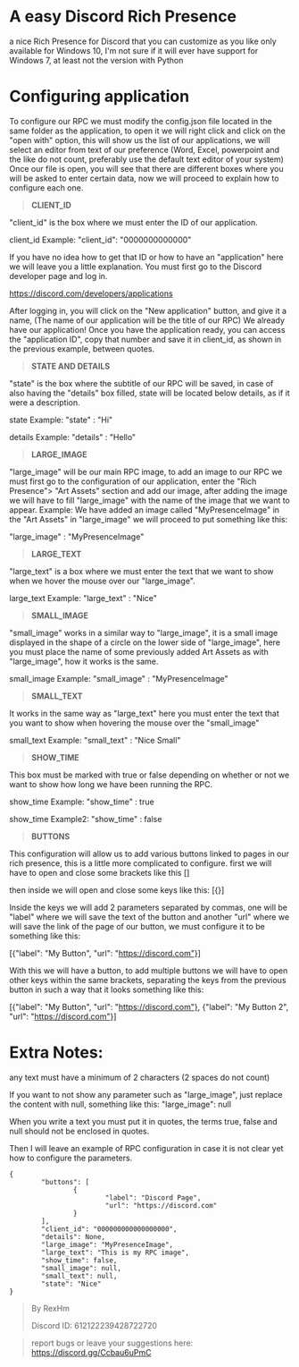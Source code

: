 # A easy Discord Rich Presence
 a nice Rich Presence for Discord that you can customize as you like
 only available for Windows 10, I'm not sure if it will ever have support for Windows 7, at least not the version with Python
 

# Configuring application
To configure our RPC we must modify the config.json file located in the same folder as the application,
to open it we will right click and click on the "open with" option,
this will show us the list of our applications,
we will select an editor from text of our preference (Word, Excel, powerpoint and the like do not count, preferably use the default text editor of your system)
Once our file is open, you will see that there are different boxes where you will be asked to enter certain data,
now we will proceed to explain how to configure each one.


>__CLIENT_ID__

"client_id" is the box where we must enter the ID of our application.

client_id Example: "client_id": "0000000000000"

If you have no idea how to get that ID or how to have an "application" here we will leave you a little explanation.
You must first go to the Discord developer page and log in.

https://discord.com/developers/applications

After logging in, you will click on the "New application" button, and give it a name, (The name of our application will be the title of our RPC)
We already have our application!
Once you have the application ready, you can access the "application ID", copy that number and save it in client_id, as shown in the previous example, between quotes.

>__STATE AND DETAILS__

"state" is the box where the subtitle of our RPC will be saved, in case of also having the "details" box filled, state will be located below details, as if it were a description.

state Example: "state" : "Hi"

details Example: "details" : "Hello"

>__LARGE_IMAGE__

"large_image" will be our main RPC image, to add an image to our RPC we must first go to the configuration of our application, enter the "Rich Presence"> "Art Assets" section and add our image, after adding the image we will have to fill "large_image" with the name of the image that we want to appear.
Example: We have added an image called "MyPresenceImage" in the "Art Assets" in "large_image" we will proceed to put something like this:

"large_image" : "MyPresenceImage"

>__LARGE_TEXT__

"large_text" is a box where we must enter the text that we want to show when we hover the mouse over our "large_image".

large_text Example: "large_text" : "Nice"

>__SMALL_IMAGE__

"small_image" works in a similar way to "large_image", it is a small image displayed in the shape of a circle on the lower side of "large_image", here you must place the name of some previously added Art Assets as with "large_image", how it works is the same.

small_image Example: "small_image" : "MyPresenceImage"

>__SMALL_TEXT__

It works in the same way as "large_text" here you must enter the text that you want to show when hovering the mouse over the "small_image"

small_text Example: "small_text" : "Nice Small"

>__SHOW_TIME__

This box must be marked with true or false depending on whether or not we want to show how long we have been running the RPC.

show_time Example: "show_time" : true

show_time Example2: "show_time" : false

>__BUTTONS__

This configuration will allow us to add various buttons linked to pages in our rich presence, this is a little more complicated to configure.
first we will have to open and close some brackets like this \[]

then inside we will open and close some keys like this: \[{}]

Inside the keys we will add 2 parameters separated by commas, one will be "label" where we will save the text of the button and another "url" where we will save the link of the page of our button, we must configure it to be something like this:

\[{"label": "My Button", "url": "https://discord.com"}]

With this we will have a button, to add multiple buttons we will have to open other keys within the same brackets, separating the keys from the previous button in such a way that it looks something like this:

\[{"label": "My Button", "url": "https://discord.com"}, {"label": "My Button 2", "url": "https://discord.com"}]

# Extra Notes:

any text must have a minimum of 2 characters (2 spaces do not count)

If you want to not show any parameter such as "large_image", just replace the content with null, something like this:
"large_image": null

When you write a text you must put it in quotes, the terms true, false and null should not be enclosed in quotes.

Then I will leave an example of RPC configuration in case it is not clear yet how to configure the parameters.


	{
			"buttons": [
					{
							"label": "Discord Page",
							"url": "https://discord.com"
					}
			],
			"client_id": "000000000000000000",
			"details": None,
			"large_image": "MyPresenceImage",
			"large_text": "This is my RPC image",
			"show_time": false,
			"small_image": null,
			"small_text": null,
			"state": "Nice"
	}



> By RexHm
>
> Discord ID: 612122239428722720

> report bugs or leave your suggestions here: https://discord.gg/Ccbau6uPmC
